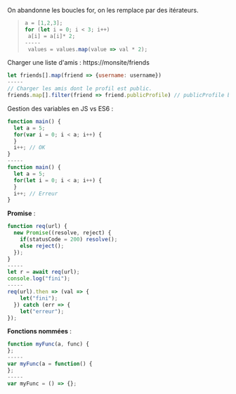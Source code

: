 On abandonne les boucles for, on les remplace par des itérateurs.
> ```  javascript
> a = [1,2,3];
> for (let i = 0; i < 3; i++)
>  a[i] = a[i]* 2;
> -----
>  values = values.map(value => val * 2);
>  ```

Charger une liste d'amis : https://monsite/friends

``` javascript
let friends[].map(friend => {username: username})
-----
// Charger les amis dont le profil est public.
friends.map[].filter(friend => friend.publicProfile) // publicProfile booléen
```

Gestion des variables en JS vs ES6 :
``` javascript
function main() {
  let a = 5;
  for(var i = 0; i < a; i++) {
  }
  i++; // OK
}
-----
function main() {
  let a = 5;
  for(let i = 0; i < a; i++) {
  }
  i++; // Erreur
}
```

**Promise** :

``` javascript
function req(url) {
  new Promise((resolve, reject) {
    if(statusCode = 200) resolve();
    else reject();
  });
}
-----
let r = await req(url);
console.log("fini");
-----
req(url).then => (val => {
    let("fini");
  }) catch (err => {
    let("erreur");
});
```

**Fonctions nommées** :

``` javascript
function myFunc(a, func) {
};
-----
var myFunc(a = function() {
};
-----
var myFunc = () => {};
```
<!--stackedit_data:
eyJoaXN0b3J5IjpbLTE2MDczNDc4NTAsMTEzMzAwODAwMiwtMj
AxODIzNjEwMSwtNzA4ODA3MDI5XX0=
-->
